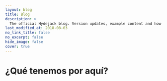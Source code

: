 ```yaml
---
layout: blog
title: Blog
description: >
  The official Hydejack blog. Version updates, example content and how-to guides on how to blog with Jekyll.
last_modified_at: 2018-08-03
no_link_title: false 
no_excerpt: false 
hide_image: false
cover: true
---
```


# ¿Qué tenemos por aquí?
